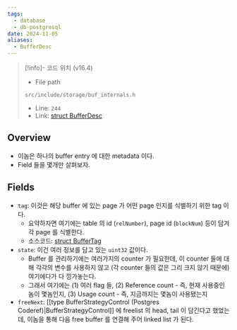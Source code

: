 ```yaml
---
tags:
  - database
  - db-postgresql
date: 2024-11-05
aliases:
  - BufferDesc
---
```

> [!info]- 코드 위치 (v16.4)
> - File path
> ```
> src/include/storage/buf_internals.h
> ```
> - Line: `244`
> - Link: [struct BufferDesc](https://github.com/postgres/postgres/blob/REL_16_4/src/include/storage/buf_internals.h#L197-L255)

## Overview

- 이놈은 하나의 buffer entry 에 대한 metadata 이다.
- Field 들을 몇개만 살펴보자.

## Fields

- `tag`: 이것은 해당 buffer 에 있는 page 가 어떤 page 인지를 식별하기 위한 tag 이다.
	- 요약하자면 여기에는 table 의 id (`relNumber`), page id (`blockNum`) 등이 담겨 각 page 를 식별한다.
	- 소스코드: [struct BufferTag](https://github.com/postgres/postgres/blob/REL_16_4/src/include/storage/buf_internals.h#L80-L99)
- `state`: 이건 여러 정보를 담고 있는 `uint32` 값이다.
	- Buffer 를 관리하기에는 여러가지의 counter 가 필요한데, 이 counter 들에 대해 각각의 변수를 사용하지 않고 (각 counter 들의 값은 그리 크지 않기 때문에) 여기에다가 다 낑가놓는다.
	- 그래서 여기에는 (1) 여러 flag 들, (2) Reference count - 즉, 현재 사용중인 놈이 몇놈인지, (3) Usage count - 즉, 지금까지는 몇놈이 사용됐는지
- `freeNext`: [[type BufferStrategyControl (Postgres Coderef)|BufferStrategyControl]] 에 freelist 의 head, tail 이 담긴다고 했었는데, 이놈을 통해 다음 free buffer 를 연결해 주어 linked list 가 된다.